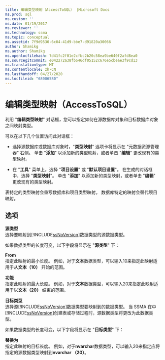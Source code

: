 ```yaml
---
title: 编辑类型映射（AccessToSQL） |Microsoft Docs
ms.prod: sql
ms.custom: ''
ms.date: 01/19/2017
ms.reviewer: ''
ms.technology: ssma
ms.topic: conceptual
ms.assetid: 7f9d9530-6c04-41d9-bbe7-d91820a30066
author: Shamikg
ms.author: Shamikg
ms.openlocfilehash: 7d41fc2f01e2cfbc2b20c58ea9be640f2afd8ea0
ms.sourcegitcommit: e042272a38fb646df05152c676e5cbeae3f9cd13
ms.translationtype: MT
ms.contentlocale: zh-CN
ms.lasthandoff: 04/27/2020
ms.locfileid: "68006580"
---
```

# <a name="edit-type-mapping-accesstosql"></a>编辑类型映射（AccessToSQL）
利用 "**编辑类型映射**" 对话框，您可以指定如何在源数据库对象和目标数据库对象之间映射类型。  
  
可以在以下几个位置访问此对话框：  
  
-   选择源数据库或数据库对象时，"**类型映射**" 选项卡将显示在 "元数据资源管理器" 右侧。 单击 "**添加**" 以添加新的类型映射，或者单击 "**编辑**" 更改现有的类型映射。  
  
-   在 "**工具**" 菜单上，选择 "**项目设置**" 或 "**默认项目设置**"。 在生成的对话框中，选择 "**类型映射**"。 单击 "**添加**" 以添加新的类型映射，或者单击 "**编辑**" 更改现有的类型映射。  
  
表特定的类型映射会重写数据库和项目类型映射。 数据库特定的映射会替代项目映射。  
  
## <a name="options"></a>选项  
**源类型**  
选择要映射到[!INCLUDE[ssNoVersion](../../includes/ssnoversion-md.md)]数据类型的源数据类型。  
  
如果数据类型的长度可变，以下字段将显示在 "**源类型**" 下：  
  
**From**  
指定此映射的最小长度。 例如，对于**文本**数据类型，可以输入10来指定此映射适用于从**文本（10）** 开始的范围。  
  
**功能**  
指定此映射的最大长度。 例如，对于**文本**数据类型，可以输入20来指定此映射适用于以**文本（20）** 结束的范围。  
  
**目标类型**  
选择源[!INCLUDE[ssNoVersion](../../includes/ssnoversion-md.md)]数据类型要映射到的数据类型。 当 SSMA 在中[!INCLUDE[ssNoVersion](../../includes/ssnoversion-md.md)]创建表或存储过程时，源数据类型将更改为此数据类型。  
  
如果数据类型的长度可变，以下字段将显示在 "**目标类型**" 下：  
  
**替换为**  
指定此映射的目标长度。 例如，对于**nvarchar**数据类型，可以输入20来指定应将指定的源数据类型映射到**nvarchar （20）**。  
  
